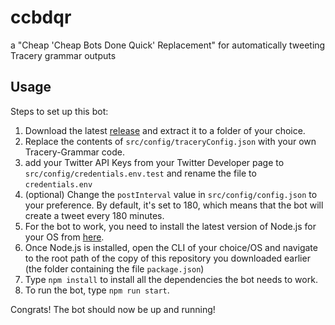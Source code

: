 # ccbdqr

a "Cheap 'Cheap Bots Done Quick' Replacement" for automatically tweeting Tracery grammar outputs

## Usage

Steps to set up this bot:

1. Download the latest [release](https://github.com/gagaball88/ccbdqr/releases/tag/Releases/latest) and extract it to a folder of your choice.
2. Replace the contents of `src/config/traceryConfig.json` with your own Tracery-Grammar code.
3. add your Twitter API Keys from your Twitter Developer page to `src/config/credentials.env.test` and rename the file to  `credentials.env`
4. (optional) Change the `postInterval` value in `src/config/config.json` to your preference. By default, it's set to 180, which means that the bot will create a tweet every 180 minutes.
5. For the bot to work, you need to install the latest version of Node.js for your OS from [here](https://nodejs.org/en/download/current).
6. Once Node.js is installed, open the CLI of your choice/OS and navigate to the root path of the copy of this repository you downloaded earlier (the folder containing the file `package.json`)
7. Type `npm install` to install all the dependencies the bot needs to work.
8. To run the bot, type `npm run start`.

Congrats! The bot should now be up and running!
